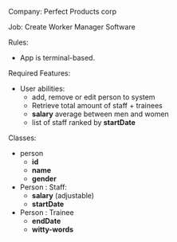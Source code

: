 Company: Perfect Products corp

Job: Create Worker Manager Software

Rules:

- App is terminal-based.

Required Features:

- User abilities:
    - add, remove or edit person to system
    - Retrieve total amount of staff + trainees
    - **salary** average between men and women
    - list of staff ranked by **startDate**

Classes:

- person
    - **id**
    - **name**
    - **gender**
- Person : Staff:
    - **salary** (adjustable)
    - **startDate**
- Person : Trainee
    - **endDate**
    - **witty-words**
